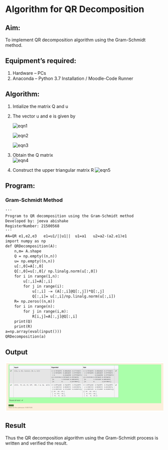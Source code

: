 # Algorithm for QR Decomposition
## Aim:
To implement QR decomposition algorithm using the Gram-Schmidt method.
## Equipment’s required:
1.	Hardware – PCs
2.	Anaconda – Python 3.7 Installation / Moodle-Code Runner
## Algorithm:
1.	Intialize the matrix Q and u
2.	The vector u and e is given by

    ![eqn1](./ex4.jpg)

    ![eqn2](./ex6.jpg)

    ![eqn3](./ex3.jpg)

3.	Obtain the Q matrix   
    ![eqn4](./ex1.jpg)
4.	Construct the upper triangular matrix R
    ![eqn5](./ex2.jpg)



## Program:
### Gram-Schmidt Method
```
''' 
Program to QR decomposition using the Gram-Schmidt method
Developed by: jeeva abishake
RegisterNumber: 21500568
'''
#A=QR e1,e2,e3   e1=u1/||u1||  u1=a1   u2=a2-(a2.e1)e1
import numpy as np
def QRDecomposition(A):
    n,m= A.shape
    Q = np.empty((n,n))
    u= np.empty((n,n))
    u[:,0]=A[:,0]
    Q[:,0]=u[:,0]/ np.linalg.norm(u[:,0])
    for i in range(1,n):
        u[:,i]=A[:,i]
        for j in range(i):
            u[:,i] -= (A[:,i]@Q[:,j])*Q[:,j]
            Q[:,i]= u[:,i]/np.linalg.norm(u[:,i])
    R= np.zeros((n,m))
    for i in range(n):
        for j in range(i,m):
            R[i,j]=A[:,j]@Q[:,i]
    print(Q)
    print(R)
a=np.array(eval(input()))
QRDecomposition(a)
```

## Output
![output](outpuut.png)



## Result
Thus the QR decomposition algorithm using the Gram-Schmidt process is written and verified the result.